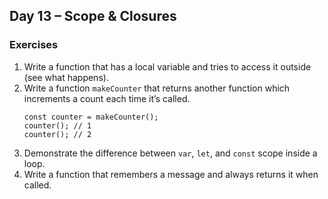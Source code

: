 ## Day 13 – Scope & Closures

### Exercises
1. Write a function that has a local variable and tries to access it outside (see what happens).
2. Write a function `makeCounter` that returns another function which increments a count each time it’s called.
    ```
    const counter = makeCounter();
    counter(); // 1
    counter(); // 2
    ```
3. Demonstrate the difference between `var`, `let`, and `const` scope inside a loop.
4. Write a function that remembers a message and always returns it when called.
